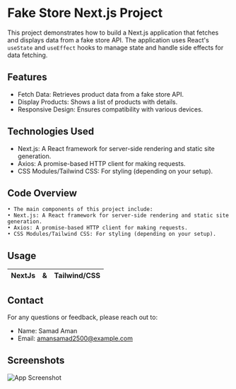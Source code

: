 
# Fake Store Next.js Project
This project demonstrates how to build a Next.js application that fetches and displays data from a fake store API. The application uses React's `useState` and `useEffect` hooks to manage state and handle side effects for data fetching.
## Features


 - Fetch Data: Retrieves product data from a fake store API.
 - Display Products: Shows a list of products with details.
 - Responsive Design: Ensures compatibility with various devices.
## Technologies Used

 - Next.js: A React framework for server-side rendering and static site generation.
 - Axios: A promise-based HTTP client for making requests.
 - CSS Modules/Tailwind CSS: For styling (depending on your setup).

## Code Overview
    • The main components of this project include:
    • Next.js: A React framework for server-side rendering and static site generation.
    • Axios: A promise-based HTTP client for making requests.
    • CSS Modules/Tailwind CSS: For styling (depending on your setup).

## Usage


| **NextJs** | & | **Tailwind/CSS**                
| :-------- | :------- | :------------------------- |
 



## Contact

For any questions or feedback, please reach out to:

- Name: Samad Aman
- Email: amansamad2500@example.com


## Screenshots

![App Screenshot](https://cdn.dribbble.com/userupload/16059995/file/original-adac38667fc08308eff1fdda9afa9d5f.png?resize=1024x576)

